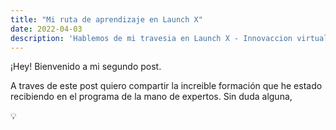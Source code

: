 ```yaml
---
title: "Mi ruta de aprendizaje en Launch X"
date: 2022-04-03
description: 'Hablemos de mi travesia en Launch X - Innovaccion virtual.'
---
```


¡Hey! Bienvenido a mi segundo post.

A traves de este post quiero compartir la increible formación que he estado recibiendo en el programa de la mano de expertos.
Sin duda alguna, 

💡
